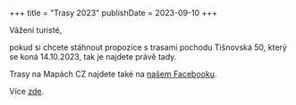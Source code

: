 +++
title = "Trasy 2023"
publishDate = 2023-09-10
+++

Vážení turisté,

pokud si chcete stáhnout propozice s trasami pochodu Tišnovská 50, který se koná 14.10.2023, tak je najdete právě tady.

Trasy na Mapách CZ najdete také na [našem Facebooku](https://www.facebook.com/kct.tisnov).

Více [zde](https://kcttisnov.webnode.cz/news/propozice-a-trasy-tisnovska-50/).
